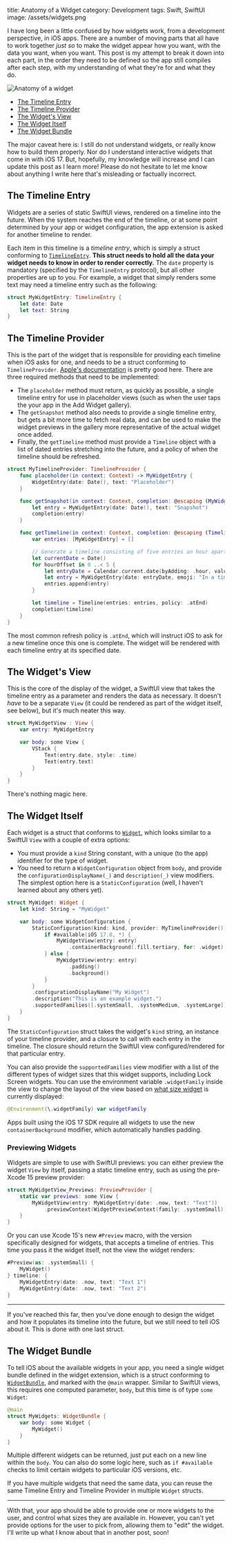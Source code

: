 title: Anatomy of a Widget
category: Development
tags: Swift, SwiftUI
image: /assets/widgets.png

I have long been a little confused by how widgets work, from a development perspective, in iOS apps. There are a number of moving parts that all have to work together *just so* to make the widget appear how you want, with the data you want, when you want. This post is my attempt to break it down into each part, in the order they need to be defined so the app still compiles after each step, with my understanding of what they're for and what they do.

![Anatomy of a widget](/assets/widgets.png)

* [The Timeline Entry](#the-timeline-entry)
* [The Timeline Provider](#the-timeline-provider)
* [The Widget's View](#the-widgets-view)
* [The Widget Itself](#the-widget-itself)
* [The Widget Bundle](#the-widget-bundle)

The major caveat here is: I still do not understand widgets, or really know how to build them properly. Nor do I understand interactive widgets that come in with iOS 17. But, hopefully, my knowledge will increase and I can update this post as I learn more! Please do not hesitate to let me know about anything I write here that's misleading or factually incorrect.

## The Timeline Entry

Widgets are a series of static SwiftUI views, rendered on a timeline into the future. When the system reaches the end of the timeline, or at some point determined by your app or widget configuration, the app extension is asked for another timeline to render.

Each item in this timeline is a *timeline entry*, which is simply a struct conforming to [`TimelineEntry`](https://developer.apple.com/documentation/widgetkit/timelineentry). **This struct needs to hold all the data your widget needs to know in order to render correctly.** The `date` property is mandatory (specified by the `TimelineEntry` protocol), but all other properties are up to you. For example, a widget that simply renders some text may need a timeline entry such as the following:

```swift
struct MyWidgetEntry: TimelineEntry {
    let date: Date
    let text: String
}
```

## The Timeline Provider

This is the part of the widget that is responsible for providing each timeline when iOS asks for one, and needs to be a struct conforming to `TimelineProvider`. [Apple's documentation](https://developer.apple.com/documentation/widgetkit/timelineprovider) is pretty good here. There are three required methods that need to be implemented:

* The `placeholder` method must return, as quickly as possible, a single timeline entry for use in placeholder views (such as when the user taps the your app in the Add Widget gallery).
* The `getSnapshot` method also needs to provide a single timeline entry, but gets a bit more time to fetch real data, and can be used to make the widget previews in the gallery more representative of the actual widget once added.
* Finally, the `getTimeline` method must provide a `Timeline` object with a list of dated entries stretching into the future, and a policy of when the timeline should be refreshed.

```swift
struct MyTimelineProvider: TimelineProvider {
    func placeholder(in context: Context) -> MyWidgetEntry {
        WidgetEntry(date: Date(), text: "Placeholder")
    }

    func getSnapshot(in context: Context, completion: @escaping (MyWidgetEntry) -> ()) {
        let entry = MyWidgetEntry(date: Date(), text: "Snapshot")
        completion(entry)
    }

    func getTimeline(in context: Context, completion: @escaping (Timeline<MyWidgetEntry>) -> ()) {
        var entries: [MyWidgetEntry] = []

        // Generate a timeline consisting of five entries an hour apart, starting from the current date.
        let currentDate = Date()
        for hourOffset in 0 ..< 5 {
            let entryDate = Calendar.current.date(byAdding: .hour, value: hourOffset, to: currentDate)!
            let entry = MyWidgetEntry(date: entryDate, emoji: "In a timeline! \(hourOffset)")
            entries.append(entry)
        }

        let timeline = Timeline(entries: entries, policy: .atEnd)
        completion(timeline)
    }
}
```

The most common refresh policy is `.atEnd`, which will instruct iOS to ask for a new timeline once this one is complete. The widget will be rendered with each timeline entry at its specified date.

## The Widget's View

This is the core of the display of the widget, a SwiftUI view that takes the timeline entry as a parameter and renders the data as necessary. It doesn't *have* to be a separate `View` (it could be rendered as part of the widget itself, see below), but it's much neater this way.

```swift
struct MyWidgetView : View {
    var entry: MyWidgetEntry

    var body: some View {
        VStack {
            Text(entry.date, style: .time)
            Text(entry.text)
        }
    }
}
```

There's nothing magic here.

## The Widget Itself

Each widget is a struct that conforms to [`Widget`](https://developer.apple.com/documentation/swiftui/widget), which looks similar to a SwiftUI `View` with a couple of extra options:

* You must provide a `kind` String constant, with a unique (to the app) identifier for the type of widget.
* You need to return a `WidgetConfiguration` object from `body`, and provide the `configurationDisplayName(_)` and `description(_)` view modifiers. The simplest option here is a `StaticConfiguration` (well, I haven't learned about any others yet).

```swift
struct MyWidget: Widget {
    let kind: String = "MyWidget"

    var body: some WidgetConfiguration {
        StaticConfiguration(kind: kind, provider: MyTimelineProvider()) { entry in
            if #available(iOS 17.0, *) {
                MyWidgetView(entry: entry)
                    .containerBackground(.fill.tertiary, for: .widget)
            } else {
                MyWidgetView(entry: entry)
                    .padding()
                    .background()
            }
        }
        .configurationDisplayName("My Widget")
        .description("This is an example widget.")
        .supportedFamilies([.systemSmall, .systemMedium, .systemLarge])
    }
}
```

The `StaticConfiguration` struct takes the widget's `kind` string, an instance of your timeline provider, and a closure to call with each entry in the timeline. The closure should return the SwiftUI view configured/rendered for that particular entry.

You can also provide the `supportedFamilies` view modifier with a list of the different types of widget sizes that this widget supports, including Lock Screen widgets. You can use the environment variable `.widgetFamily` inside the view to change the layout of the view based on [what size widget](https://developer.apple.com/documentation/WidgetKit/WidgetFamily) is currently displayed:

```swift
@Environment(\.widgetFamily) var widgetFamily
```

Apps built using the iOS 17 SDK require all widgets to use the new `containerBackground` modifier, which automatically handles padding.

### Previewing Widgets

Widgets are simple to use with SwiftUI previews: you can either preview the widget `View` by itself, passing a static timeline entry, such as using the pre-Xcode 15 preview provider:

```swift
struct MyWidgetView_Previews: PreviewProvider {
    static var previews: some View {
        MyWidgetView(entry: MyWidgetEntry(date: .now, text: "Text"))
            .previewContext(WidgetPreviewContext(family: .systemSmall))
    }
}
```

Or you can use Xcode 15's new `#Preview` macro, with the version specifically designed for widgets, that accepts a timeline of entries. This time you pass it the widget itself, not the view the widget renders:

```swift
#Preview(as: .systemSmall) {
    MyWidget()
} timeline: {
    MyWidgetEntry(date: .now, text: "Text 1")
    MyWidgetEntry(date: .now, text: "Text 2")
}
```

---

If you've reached this far, then you've done enough to design the widget and how it populates its timeline into the future, but we still need to tell iOS about it. This is done with one last struct.

## The Widget Bundle

To tell iOS about the available widgets in your app, you need a single widget bundle defined in the widget extension, which is a struct conforming to [`WidgetBundle`](https://developer.apple.com/documentation/swiftui/widgetbundle), and marked with the `@main` wrapper. Similar to SwiftUI views, this requires one computed parameter, `body`, but this time is of type `some Widget`:

```swift
@main
struct MyWidgets: WidgetBundle {
    var body: some Widget {
        MyWidget()
    }
}
```

Multiple different widgets can be returned, just put each on a new line within the `body`. You can also do some logic here, such as `if #available` checks to limit certain widgets to particular iOS versions, etc.

If you have multiple widgets that need the same data, you can reuse the same Timeline Entry and Timeline Provider in multiple `Widget` structs.

---

With that, your app should be able to provide one or more widgets to the user, and control what sizes they are available in. However, you can't yet provide options for the user to pick from, allowing them to "edit" the widget. I'll write up what I know about that in another post, soon!
